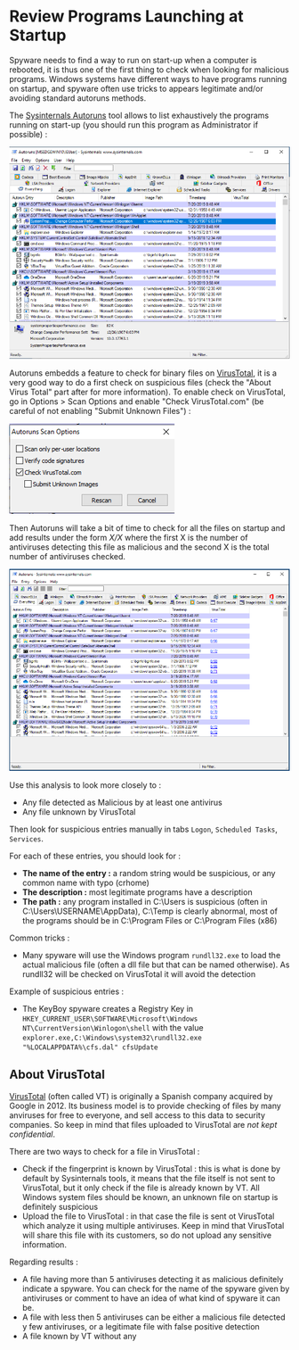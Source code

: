 # Review Programs Launching at Startup

Spyware needs to find a way to run on start-up when a computer is rebooted, it is thus one of the first thing to check when looking for malicious programs. Windows systems have different ways to have programs running on startup, and spyware often use tricks to appears legitimate and/or avoiding standard autoruns methods.

The [Sysinternals Autoruns](https://technet.microsoft.com/en-ca/sysinternals/bb963902.aspx) tool allows to list exhaustively the programs running on start-up (you should run this program as Administrator if possible) :

![Autoruns](../img/autoruns.png)

Autoruns embedds a feature to check for binary files on [VirusTotal](https://www.virustotal.com/gui/home/upload), it is a very good way to do a first check on suspicious files (check the "About Virus Total" part after for more information). To enable check on VirusTotal, go in Options > Scan Options and enable "Check VirusTotal.com" (be careful of not enabling "Submit Unknown Files") :

![Autoruns](../img/autoruns2.png)

Then Autoruns will take a bit of time to check for all the files on startup and add results under the form _X/X_ where the first X is the number of antiviruses detecting this file as malicious and the second X is the total number of antiviruses checked.

![Autoruns](../img/autoruns3.png)

Use this analysis to look more closely to :
* Any file detected as Malicious by at least one antivirus
* Any file unknown by VirusTotal

Then look for suspicious entries manually in tabs `Logon`, `Scheduled Tasks`, `Services`.

For each of these entries, you should look for :
* **The name of the entry :** a random string would be suspicious, or any common name with typo (crhome)
* **The description :** most legitimate programs have a description
* **The path :** any program installed in C:\Users is suspicious (often in C:\Users\USERNAME\AppData), C:\Temp is clearly abnormal, most of the programs should be in C:\Program Files or C:\Program Files (x86)

Common tricks :
* Many spyware will use the Windows program `rundll32.exe` to load the actual malicious file (often a dll file but that can be named otherwise). As rundll32 will be checked on VirusTotal it will avoid the detection

Example of suspicious entries :
* The KeyBoy spyware creates a Registry Key in `HKEY_CURRENT_USER\SOFTWARE\Microsoft\Windows NT\CurrentVersion\Winlogon\shell` with the value `explorer.exe,C:\Windows\system32\rundll32.exe "%LOCALAPPDATA%\cfs.dal" cfsUpdate`

## About VirusTotal

[VirusTotal](https://www.virustotal.com/gui/home/upload) (often called VT) is originally a Spanish company acquired by Google in 2012. Its business model is to provide checking of files by many anviruses for free to everyone, and sell access to this data to security companies. So keep in mind that files uploaded to VirusTotal are _not kept confidential_.

There are two ways to check for a file in VirusTotal :
* Check if the fingerprint is known by VirusTotal : this is what is done by default by Sysinternals tools, it means that the file itself is not sent to VirusTotal, but it only check if the file is already known by VT. All Windows system files should be known, an unknown file on startup is definitely suspicious
* Upload the file to VirusTotal : in that case the file is sent ot VirusTotal which analyze it using multiple antiviruses. Keep in mind that VirusTotal will share this file with its customers, so do not upload any sensitive information.

Regarding results :
* A file having more than 5 antiviruses detecting it as malicious definitely indicate a spyware. You can check for the name of the spyware given by antiviruses or comment to have an idea of what kind of spyware it can be.
* A file with less then 5 antiviruses can be either a malicious file detected y few antiviruses, or a legitimate file with false positive detection
* A file known by VT without any
